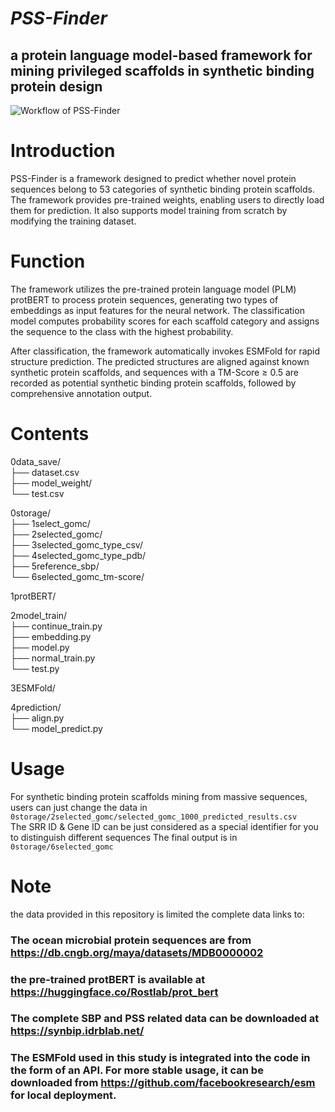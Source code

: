 
***PSS-Finder***
=
a protein language model-based framework for mining privileged scaffolds in synthetic binding protein design
-
![Workflow of PSS-Finder](PSS-Finder.png)

# Introduction  
PSS-Finder is a framework designed to predict whether novel protein sequences belong to 53 categories of synthetic binding protein scaffolds. The framework provides pre-trained weights, enabling users to directly load them for prediction. It also supports model training from scratch by modifying the training dataset.

# Function  
The framework utilizes the pre-trained protein language model (PLM) protBERT to process protein sequences, generating two types of embeddings as input features for the neural network. The classification model computes probability scores for each scaffold category and assigns the sequence to the class with the highest probability.  
  
After classification, the framework automatically invokes ESMFold for rapid structure prediction. The predicted structures are aligned against known synthetic protein scaffolds, and sequences with a TM-Score ≥ 0.5 are recorded as potential synthetic binding protein scaffolds, followed by comprehensive annotation output.

# Contents
0data_save/  
├── dataset.csv  
├── model_weight/  
└── test.csv  
  
0storage/  
├── 1select_gomc/  
├── 2selected_gomc/  
├── 3selected_gomc_type_csv/  
├── 4selected_gomc_type_pdb/  
├── 5reference_sbp/  
└── 6selected_gomc_tm-score/  
  
1protBERT/
  
2model_train/  
├── continue_train.py  
├── embedding.py  
├── model.py  
├── normal_train.py  
└── test.py  
  
3ESMFold/  
  
4prediction/  
├── align.py  
└── model_predict.py  

# Usage
For synthetic binding protein scaffolds mining from massive sequences, users can just change the data in `0storage/2selected_gomc/selected_gomc_1000_predicted_results.csv`  
The SRR ID & Gene ID can be just considered as a special identifier for you to distinguish different sequences
The final output is in `0storage/6selected_gomc`  

# Note
the data provided in this repository is limited
the complete data links to:  
### The ocean microbial protein sequences are from https://db.cngb.org/maya/datasets/MDB0000002  
### the pre-trained protBERT is available at https://huggingface.co/Rostlab/prot_bert  
### The complete SBP and PSS related data can be downloaded at https://synbip.idrblab.net/  
### The ESMFold used in this study is integrated into the code in the form of an API. For more stable usage, it can be downloaded from https://github.com/facebookresearch/esm for local deployment.    

